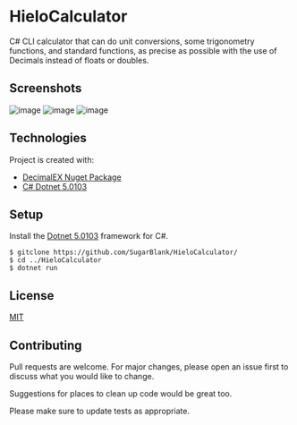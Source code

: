 # HieloCalculator
C# CLI calculator that can do unit conversions, some trigonometry functions, and standard functions, as precise as possible with the use of Decimals instead of floats or doubles.

## Screenshots
![image](https://user-images.githubusercontent.com/64178604/110724285-80006180-81e3-11eb-89d2-ed5fe38bc5ea.png)
![image](https://user-images.githubusercontent.com/64178604/110724324-973f4f00-81e3-11eb-8320-e0a2da5a3b61.png)
![image](https://user-images.githubusercontent.com/64178604/110724413-b8a03b00-81e3-11eb-9bc5-8953bdd99f9d.png)



## Technologies
Project is created with:
* [DecimalEX Nuget Package](https://www.nuget.org/packages/DecimalMath.DecimalEx/)
* [C# Dotnet 5.0103](https://dotnet.microsoft.com/)


## Setup
Install the [Dotnet 5.0103](https://dotnet.microsoft.com/) framework for C#.
```
$ gitclone https://github.com/SugarBlank/HieloCalculator/
$ cd ../HieloCalculator
$ dotnet run
```
## License
[MIT](https://choosealicense.com/licenses/mit/)

## Contributing
Pull requests are welcome. For major changes, please open an issue first to discuss what you would like to change.

Suggestions for places to clean up code would be great too.

Please make sure to update tests as appropriate.
